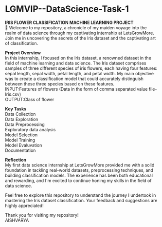 # LGMVIP--DataScience-Task-1
**IRIS FLOWER CLASSIFICATION MACHINE LEARNING PROJECT**  
🌱 Welcome to my repository, a chronicle of my maiden voyage into the realm of data science through my captivating internship at LetsGrowMore. Join me in uncovering the secrets of the Iris dataset and the captivating art of classification.

**Project Overview**   
In this internship, I focused on the Iris dataset, a renowned dataset in the field of machine learning and data science. The Iris dataset comprises samples of three different species of iris flowers, each having four features: sepal length, sepal width, petal length, and petal width. My main objective was to create a classification model that could accurately distinguish between these three species based on these features.  
INPUT:Features of flowers  (Data in the form of comma separated value file-Iris.csv)  
OUTPUT:Class of flower  

**Key Tasks**  
Data Collection  
Data Exploration  
Data Preprocessing  
Exploratory data analysis  
Model Selection  
Model Training  
Model Evaluvation  
Documentation  

**Reflection**  
My first data science internship at LetsGrowMore provided me with a solid foundation in tackling real-world datasets, preprocessing techniques, and building classification models. The experience has been both educational and rewarding, and I'm excited to continue honing my skills in the field of data science.

Feel free to explore this repository to understand the journey I undertook in mastering the Iris dataset classification. Your feedback and suggestions are highly appreciated!

Thank you for visiting my repository!  
AISHVARYA
